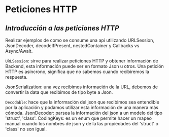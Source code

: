 # Peticiones HTTP
## _Introducción a las peticiones HTTP_

Realizar ejemplos de como se consume una api utilizando URLSession, JsonDecoder, decodeIfPresent, nestedContainer y Callbacks vs Async/Await.

`URLSession`: sirve para realizar peticiones HTTP y obtener información de Backend, esta información puede ser en formato Json u otros.
Una petición HTTP es asíncrono, significa que no sabemos cuando recibiremos la respuesta.

JsonSerialization: una vez recibimos información de la URL, debemos de convertir la data que recibimos de tipo byte a Json.

`Decodable`: hace que la información del json que recibimos sea entendible por la aplicación y podamos utilizar esta información de una manera más cómoda.
JsonDecoder: parsea la información del json a un modelo del tipo 'struct', 'class'.
CodingKeys: es un enum que permite hacer un mapeo manual cuando los nombres de json y de la las propiedades del 'struct' o 'class' no son igual.
